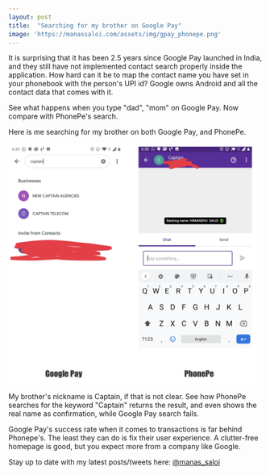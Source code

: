 ```yaml
---
layout: post
title:  "Searching for my brother on Google Pay"
image: 'https://manassaloi.com/assets/img/gpay_phonepe.png'
---
```

It is surprising that it has been 2.5 years since Google Pay launched in India, and they still have not implemented contact search properly inside the application. How hard can it be to map the contact name you have set in your phonebook with the person's UPI id? Google owns Android and all the contact data that comes with it.

See what happens when you type "dad", "mom" on Google Pay. Now compare with PhonePe's search.

Here is me searching for my brother on both Google Pay, and PhonePe.

![Google Pay vs Phonpe](/assets/img/gpay_phonepe.png)

My brother's nickname is Captain, if that is not clear. See how PhonePe searches for the keyword "Captain" returns the result, and even shows the real name as confirmation, while Google Pay search fails.

Google Pay's success rate when it comes to transactions is far behind Phonepe's. The least they can do is fix their user experience. A clutter-free homepage is good, but you expect more from a company like Google.

Stay up to date with my latest posts/tweets here: [@manas_saloi](http://twitter.com/manas_saloi)
